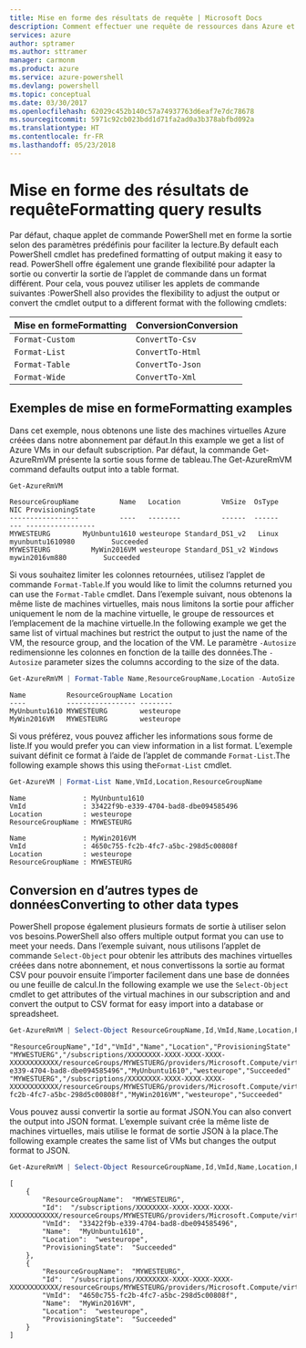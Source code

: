 ```yaml
---
title: Mise en forme des résultats de requête | Microsoft Docs
description: Comment effectuer une requête de ressources dans Azure et mettre en forme les résultats.
services: azure
author: sptramer
ms.author: sttramer
manager: carmonm
ms.product: azure
ms.service: azure-powershell
ms.devlang: powershell
ms.topic: conceptual
ms.date: 03/30/2017
ms.openlocfilehash: 62029c452b140c57a74937763d6eaf7e7dc78678
ms.sourcegitcommit: 5971c92cb023bdd1d71fa2ad0a3b378abfbd092a
ms.translationtype: HT
ms.contentlocale: fr-FR
ms.lasthandoff: 05/23/2018
---
```

# <a name="formatting-query-results"></a><span data-ttu-id="7af22-103">Mise en forme des résultats de requête</span><span class="sxs-lookup"><span data-stu-id="7af22-103">Formatting query results</span></span>

<span data-ttu-id="7af22-104">Par défaut, chaque applet de commande PowerShell met en forme la sortie selon des paramètres prédéfinis pour faciliter la lecture.</span><span class="sxs-lookup"><span data-stu-id="7af22-104">By default each PowerShell cmdlet has predefined formatting of output making it easy to read.</span></span>  <span data-ttu-id="7af22-105">PowerShell offre également une grande flexibilité pour adapter la sortie ou convertir la sortie de l’applet de commande dans un format différent. Pour cela, vous pouvez utiliser les applets de commande suivantes :</span><span class="sxs-lookup"><span data-stu-id="7af22-105">PowerShell also provides the flexibility to adjust the output or convert the cmdlet output to a different format with the following cmdlets:</span></span>

| <span data-ttu-id="7af22-106">Mise en forme</span><span class="sxs-lookup"><span data-stu-id="7af22-106">Formatting</span></span>      | <span data-ttu-id="7af22-107">Conversion</span><span class="sxs-lookup"><span data-stu-id="7af22-107">Conversion</span></span>       |
|-----------------|------------------|
| `Format-Custom` | `ConvertTo-Csv`  |
| `Format-List`   | `ConvertTo-Html` |
| `Format-Table`  | `ConvertTo-Json` |
| `Format-Wide`   | `ConvertTo-Xml`  |

## <a name="formatting-examples"></a><span data-ttu-id="7af22-108">Exemples de mise en forme</span><span class="sxs-lookup"><span data-stu-id="7af22-108">Formatting examples</span></span>

<span data-ttu-id="7af22-109">Dans cet exemple, nous obtenons une liste des machines virtuelles Azure créées dans notre abonnement par défaut.</span><span class="sxs-lookup"><span data-stu-id="7af22-109">In this example we get a list of Azure VMs in our default subscription.</span></span>  <span data-ttu-id="7af22-110">Par défaut, la commande Get-AzureRmVM présente la sortie sous forme de tableau.</span><span class="sxs-lookup"><span data-stu-id="7af22-110">The Get-AzureRmVM command defaults output into a table format.</span></span>

```powershell
Get-AzureRmVM
```

```
ResourceGroupName          Name   Location          VmSize  OsType              NIC ProvisioningState
-----------------          ----   --------          ------  ------              --- -----------------
MYWESTEURG        MyUnbuntu1610 westeurope Standard_DS1_v2   Linux myunbuntu1610980         Succeeded
MYWESTEURG          MyWin2016VM westeurope Standard_DS1_v2 Windows   mywin2016vm880         Succeeded
```

<span data-ttu-id="7af22-111">Si vous souhaitez limiter les colonnes retournées, utilisez l’applet de commande `Format-Table`.</span><span class="sxs-lookup"><span data-stu-id="7af22-111">If you would like to limit the columns returned you can use the `Format-Table` cmdlet.</span></span> <span data-ttu-id="7af22-112">Dans l’exemple suivant, nous obtenons la même liste de machines virtuelles, mais nous limitons la sortie pour afficher uniquement le nom de la machine virtuelle, le groupe de ressources et l’emplacement de la machine virtuelle.</span><span class="sxs-lookup"><span data-stu-id="7af22-112">In the following example we get the same list of virtual machines but restrict the output to just the name of the VM, the resource group, and the location of the VM.</span></span>  <span data-ttu-id="7af22-113">Le paramètre `-Autosize` redimensionne les colonnes en fonction de la taille des données.</span><span class="sxs-lookup"><span data-stu-id="7af22-113">The `-Autosize` parameter sizes the columns according to the size of the data.</span></span>

```powershell
Get-AzureRmVM | Format-Table Name,ResourceGroupName,Location -AutoSize
```

```
Name          ResourceGroupName Location
----          ----------------- --------
MyUnbuntu1610 MYWESTEURG        westeurope
MyWin2016VM   MYWESTEURG        westeurope
```

<span data-ttu-id="7af22-114">Si vous préférez, vous pouvez afficher les informations sous forme de liste.</span><span class="sxs-lookup"><span data-stu-id="7af22-114">If you would prefer you can view information in a list format.</span></span> <span data-ttu-id="7af22-115">L’exemple suivant définit ce format à l’aide de l’applet de commande `Format-List`.</span><span class="sxs-lookup"><span data-stu-id="7af22-115">The following example shows this using the`Format-List` cmdlet.</span></span>

```powershell
Get-AzureVM | Format-List Name,VmId,Location,ResourceGroupName
```

```
Name              : MyUnbuntu1610
VmId              : 33422f9b-e339-4704-bad8-dbe094585496
Location          : westeurope
ResourceGroupName : MYWESTEURG

Name              : MyWin2016VM
VmId              : 4650c755-fc2b-4fc7-a5bc-298d5c00808f
Location          : westeurope
ResourceGroupName : MYWESTEURG
```

## <a name="converting-to-other-data-types"></a><span data-ttu-id="7af22-116">Conversion en d’autres types de données</span><span class="sxs-lookup"><span data-stu-id="7af22-116">Converting to other data types</span></span>

<span data-ttu-id="7af22-117">PowerShell propose également plusieurs formats de sortie à utiliser selon vos besoins.</span><span class="sxs-lookup"><span data-stu-id="7af22-117">PowerShell also offers multiple output format you can use to meet your needs.</span></span>  <span data-ttu-id="7af22-118">Dans l’exemple suivant, nous utilisons l’applet de commande `Select-Object` pour obtenir les attributs des machines virtuelles créées dans notre abonnement, et nous convertissons la sortie au format CSV pour pouvoir ensuite l’importer facilement dans une base de données ou une feuille de calcul.</span><span class="sxs-lookup"><span data-stu-id="7af22-118">In the following example we use the `Select-Object` cmdlet to get attributes of the virtual machines in our subscription and and convert the output to CSV format for easy import into a database or spreadsheet.</span></span>

```powershell
Get-AzureRmVM | Select-Object ResourceGroupName,Id,VmId,Name,Location,ProvisioningState | ConvertTo-Csv -NoTypeInformation
```

```
"ResourceGroupName","Id","VmId","Name","Location","ProvisioningState"
"MYWESTUERG","/subscriptions/XXXXXXXX-XXXX-XXXX-XXXX-XXXXXXXXXXXX/resourceGroups/MYWESTUERG/providers/Microsoft.Compute/virtualMachines/MyUnbuntu1610","33422f9b-e339-4704-bad8-dbe094585496","MyUnbuntu1610","westeurope","Succeeded"
"MYWESTUERG","/subscriptions/XXXXXXXX-XXXX-XXXX-XXXX-XXXXXXXXXXXX/resourceGroups/MYWESTUERG/providers/Microsoft.Compute/virtualMachines/MyWin2016VM","4650c755-fc2b-4fc7-a5bc-298d5c00808f","MyWin2016VM","westeurope","Succeeded"
```

<span data-ttu-id="7af22-119">Vous pouvez aussi convertir la sortie au format JSON.</span><span class="sxs-lookup"><span data-stu-id="7af22-119">You can also convert the output into JSON format.</span></span>  <span data-ttu-id="7af22-120">L’exemple suivant crée la même liste de machines virtuelles, mais utilise le format de sortie JSON à la place.</span><span class="sxs-lookup"><span data-stu-id="7af22-120">The following example creates the same list of VMs but changes the output format to JSON.</span></span>

```powershell
Get-AzureRmVM | Select-Object ResourceGroupName,Id,VmId,Name,Location,ProvisioningState | ConvertTo-Json
```

```
[
    {
        "ResourceGroupName":  "MYWESTEURG",
        "Id":  "/subscriptions/XXXXXXXX-XXXX-XXXX-XXXX-XXXXXXXXXXXX/resourceGroups/MYWESTEURG/providers/Microsoft.Compute/virtualMachines/MyUnbuntu1610",
        "VmId":  "33422f9b-e339-4704-bad8-dbe094585496",
        "Name":  "MyUnbuntu1610",
        "Location":  "westeurope",
        "ProvisioningState":  "Succeeded"
    },
    {
        "ResourceGroupName":  "MYWESTEURG",
        "Id":  "/subscriptions/XXXXXXXX-XXXX-XXXX-XXXX-XXXXXXXXXXXX/resourceGroups/MYWESTEURG/providers/Microsoft.Compute/virtualMachines/MyWin2016VM",
        "VmId":  "4650c755-fc2b-4fc7-a5bc-298d5c00808f",
        "Name":  "MyWin2016VM",
        "Location":  "westeurope",
        "ProvisioningState":  "Succeeded"
    }
]
```
